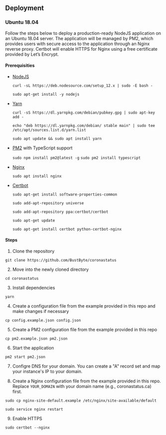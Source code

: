## Deployment

### Ubuntu 18.04

Follow the steps below to deploy a production-ready NodeJS application on an Ubuntu 18.04 server. The application will be managed by PM2, which provides users with secure access to the application through an Nginx reverse proxy. Certbot will enable HTTPS for Nginx using a free certificate provided by Let’s Encrypt.

#### Prerequisities

- [NodeJS](https://nodejs.org/)

  `curl -sL https://deb.nodesource.com/setup_12.x | sudo -E bash -`

  `sudo apt-get install -y nodejs`

- [Yarn](https://yarnpkg.com/)

  `curl -sS https://dl.yarnpkg.com/debian/pubkey.gpg | sudo apt-key add -`

  `echo "deb https://dl.yarnpkg.com/debian/ stable main" | sudo tee /etc/apt/sources.list.d/yarn.list`

  `sudo apt update && sudo apt install yarn`

- [PM2](https://pm2.keymetrics.io/) with TypeScript support

  `sudo npm install pm2@latest -g`
  `sudo pm2 install typescript`

- [Nginx](https://www.nginx.com/)

  `sudo apt install nginx`

- [Certbot](https://certbot.eff.org/lets-encrypt/ubuntubionic-nginx)

  `sudo apt-get install software-properties-common`

  `sudo add-apt-repository universe`

  `sudo add-apt-repository ppa:certbot/certbot`

  `sudo apt-get update`

  `sudo apt-get install certbot python-certbot-nginx`

#### Steps

1. Clone the repository

`git clone https://github.com/BustByte/coronastatus`

2. Move into the newly cloned directory

`cd coronastatus`

3. Install dependencies

`yarn`

4. Create a configuration file from the example provided in this repo and make changes if necessary

`cp config.example.json config.json`

5. Create a PM2 configuration file from the example provided in this repo

`cp pm2.example.json pm2.json`

6. Start the application

`pm2 start pm2.json`

7. Configre DNS for your domain. You can create a "A" record set and map your instance's IP to your domain.

8. Create a Nginx configuration file from the example provided in this repo. Replace `YOUR_DOMAIN` with your domain name (e.g., coronastatus.ca) first.

`sudo cp nginx-site-default.example /etc/nginx/site-available/default`

`sudo service nginx restart`

9. Enable HTTPS

`sudo certbot --nginx`